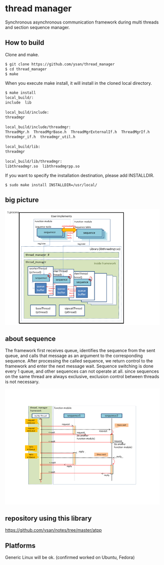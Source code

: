 thread manager
===============
Synchronous asynchronous communication framework during multi threads and section sequence manager.


How to build
--------

Clone and make.

	$ git clone https://github.com/ysan/thread_manager
	$ cd thread_manager
	$ make

When you execute make install, it will install in the cloned local directory.

	$ make install
	local_build/:
	include  lib
	
	local_build/include:
	threadmgr
	
	local_build/include/threadmgr:
	ThreadMgr.h  ThreadMgrBase.h  ThreadMgrExternalIf.h  ThreadMgrIf.h  threadmgr_if.h  threadmgr_util.h
	
	local_build/lib:
	threadmgr
	
	local_build/lib/threadmgr:
	libthreadmgr.so  libthreadmgrpp.so

If you want to specify the installation destination, please add INSTALLDIR.

	$ sudo make install INSTALLDIR=/usr/local/


big picture
------------
![big picture](https://github.com/ysan/thread_manager/blob/master/etc/big_picture.png)


about sequence
------------
The framework first receives queue, identifies the sequence from the sent queue, and calls that message as
an argument to the corresponding sequence. After processing the called sequence, we return control to
the framework and enter the next message wait.
Sequence switching is done every 1 queue, and other sequences can not operate at all.
since sequences on the same thread are always exclusive, exclusion control between threads is not necessary.

![about sequence](https://github.com/ysan/thread_manager/blob/master/etc/about_sequence.png)


repository using this library
------------
https://github.com/ysan/notes/tree/master/atpp


Platforms
------------
Generic Linux will be ok. (confirmed worked on Ubuntu, Fedora)

